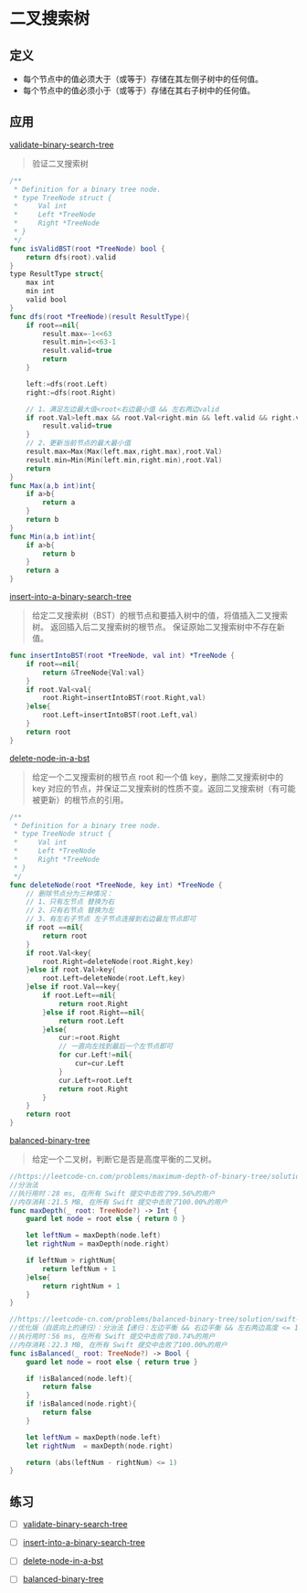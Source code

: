 # 二叉搜索树

## 定义

* 每个节点中的值必须大于（或等于）存储在其左侧子树中的任何值。
* 每个节点中的值必须小于（或等于）存储在其右子树中的任何值。

## 应用

[validate-binary-search-tree](https://leetcode-cn.com/problems/validate-binary-search-tree/)

> 验证二叉搜索树

```swift
/**
 * Definition for a binary tree node.
 * type TreeNode struct {
 *     Val int
 *     Left *TreeNode
 *     Right *TreeNode
 * }
 */
func isValidBST(root *TreeNode) bool {
    return dfs(root).valid
}
type ResultType struct{
    max int
    min int
    valid bool
}
func dfs(root *TreeNode)(result ResultType){
    if root==nil{
        result.max=-1<<63
        result.min=1<<63-1
        result.valid=true
        return
    }

    left:=dfs(root.Left)
    right:=dfs(root.Right)

    // 1、满足左边最大值<root<右边最小值 && 左右两边valid
    if root.Val>left.max && root.Val<right.min && left.valid && right.valid {
        result.valid=true
    }
    // 2、更新当前节点的最大最小值
    result.max=Max(Max(left.max,right.max),root.Val)
    result.min=Min(Min(left.min,right.min),root.Val)
    return
}
func Max(a,b int)int{
    if a>b{
        return a
    }
    return b
}
func Min(a,b int)int{
    if a>b{
        return b
    }
    return a
}
```

[insert-into-a-binary-search-tree](https://leetcode-cn.com/problems/insert-into-a-binary-search-tree/)

> 给定二叉搜索树（BST）的根节点和要插入树中的值，将值插入二叉搜索树。 返回插入后二叉搜索树的根节点。 保证原始二叉搜索树中不存在新值。

```swift
func insertIntoBST(root *TreeNode, val int) *TreeNode {
    if root==nil{
        return &TreeNode{Val:val}
    }
    if root.Val<val{
        root.Right=insertIntoBST(root.Right,val)
    }else{
        root.Left=insertIntoBST(root.Left,val)
    }
    return root
}
```

[delete-node-in-a-bst](https://leetcode-cn.com/problems/delete-node-in-a-bst/)

> 给定一个二叉搜索树的根节点 root 和一个值 key，删除二叉搜索树中的 key 对应的节点，并保证二叉搜索树的性质不变。返回二叉搜索树（有可能被更新）的根节点的引用。

```swift
/**
 * Definition for a binary tree node.
 * type TreeNode struct {
 *     Val int
 *     Left *TreeNode
 *     Right *TreeNode
 * }
 */
func deleteNode(root *TreeNode, key int) *TreeNode {
    // 删除节点分为三种情况：
    // 1、只有左节点 替换为右
    // 2、只有右节点 替换为左
    // 3、有左右子节点 左子节点连接到右边最左节点即可
    if root ==nil{
        return root
    }
    if root.Val<key{
        root.Right=deleteNode(root.Right,key)
    }else if root.Val>key{
        root.Left=deleteNode(root.Left,key)
    }else if root.Val==key{
        if root.Left==nil{
            return root.Right
        }else if root.Right==nil{
            return root.Left
        }else{
            cur:=root.Right
            // 一直向左找到最后一个左节点即可
            for cur.Left!=nil{
                cur=cur.Left
            }
            cur.Left=root.Left
            return root.Right
        }
    }
    return root
}
```

[balanced-binary-tree](https://leetcode-cn.com/problems/balanced-binary-tree/)

> 给定一个二叉树，判断它是否是高度平衡的二叉树。

```swift
//https://leetcode-cn.com/problems/maximum-depth-of-binary-tree/solution/swift-fen-zhi-fa-by-hu-cheng-he-da-bai-sha/
//分治法
//执行用时：28 ms, 在所有 Swift 提交中击败了99.56%的用户
//内存消耗：21.5 MB, 在所有 Swift 提交中击败了100.00%的用户
func maxDepth(_ root: TreeNode?) -> Int {
    guard let node = root else { return 0 }

    let leftNum = maxDepth(node.left)
    let rightNum = maxDepth(node.right)

    if leftNum > rightNum{
        return leftNum + 1
    }else{
        return rightNum + 1
    }
}

//https://leetcode-cn.com/problems/balanced-binary-tree/solution/swift-you-hua-ban-zi-di-xiang-shang-de-di-gui-fen-/
//优化版（自底向上的递归）：分治法【递归：左边平衡 && 右边平衡 && 左右两边高度 <= 1】
//执行用时：56 ms, 在所有 Swift 提交中击败了80.74%的用户
//内存消耗：22.3 MB, 在所有 Swift 提交中击败了100.00%的用户
func isBalanced(_ root: TreeNode?) -> Bool {
    guard let node = root else { return true }

    if !isBalanced(node.left){
        return false
    }
    if !isBalanced(node.right){
        return false
    }

    let leftNum = maxDepth(node.left)
    let rightNum  = maxDepth(node.right)

    return (abs(leftNum - rightNum) <= 1)
}
```

## 练习

* [ ] [validate-binary-search-tree](https://leetcode-cn.com/problems/validate-binary-search-tree/)
* [ ] [insert-into-a-binary-search-tree](https://leetcode-cn.com/problems/insert-into-a-binary-search-tree/)
* [ ] [delete-node-in-a-bst](https://leetcode-cn.com/problems/delete-node-in-a-bst/)
* [ ] [balanced-binary-tree](https://leetcode-cn.com/problems/balanced-binary-tree/)

